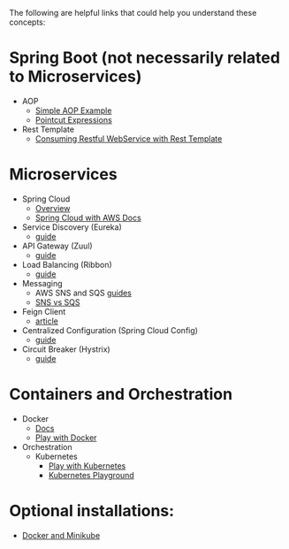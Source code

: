 The following are helpful links that could help you understand these concepts:

# Spring Boot (not necessarily related to Microservices)

- AOP
  - [Simple AOP Example](https://www.javainuse.com/spring/spring-boot-aop)
  - [Pointcut Expressions](https://www.baeldung.com/spring-aop-pointcut-tutorial)
- Rest Template
  - [Consuming Restful WebService with Rest Template](https://spring.io/guides/gs/consuming-rest/)

# Microservices

- Spring Cloud
  - [Overview](https://spring.io/projects/spring-cloud)
  - [Spring Cloud with AWS Docs](https://spring.io/projects/spring-cloud-aws#learn)
- Service Discovery (Eureka)
  - [guide](https://spring.io/guides/gs/service-registration-and-discovery/)
- API Gateway (Zuul)
  - [guide](https://spring.io/guides/gs/gateway/)
- Load Balancing (Ribbon)
  - [guide](https://spring.io/guides/gs/client-side-load-balancing/)
- Messaging
  - AWS SNS and SQS [guides](https://docs.aws.amazon.com/AWSSimpleQueueService/latest/SQSDeveloperGuide/sqs-tutorials.html)
  - [SNS vs SQS](https://www.youtube.com/watch?v=mXk0MNjlO7A)
- Feign Client
  - [article](https://www.javadevjournal.com/spring/feign/)
- Centralized Configuration (Spring Cloud Config)
  - [guide](https://spring.io/guides/gs/centralized-configuration/)
- Circuit Breaker (Hystrix)
  - [guide](https://spring.io/guides/gs/circuit-breaker/)

# Containers and Orchestration

- Docker
  - [Docs](https://docs.docker.com/)
  - [Play with Docker](https://labs.play-with-docker.com/)
- Orchestration
  - Kubernetes
    - [Play with Kubernetes](https://labs.play-with-k8s.com/)
    - [Kubernetes Playground](https://www.katacoda.com/courses/kubernetes/playground)

# Optional installations:

- [Docker and Minikube](https://www.studytrails.com/devops/kubernetes/install-minikube-and-docker-with-virtualbox-on-windows-10-home/)
